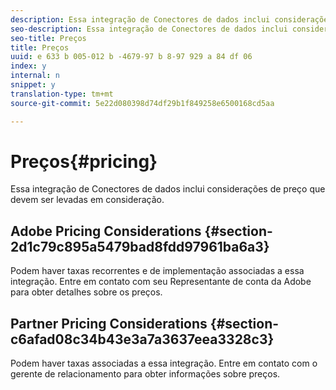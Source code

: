 ```yaml
---
description: Essa integração de Conectores de dados inclui considerações de preço que devem ser levadas em consideração.
seo-description: Essa integração de Conectores de dados inclui considerações de preço que devem ser levadas em consideração.
seo-title: Preços
title: Preços
uuid: e 633 b 005-012 b -4679-97 b 8-97 929 a 84 df 06
index: y
internal: n
snippet: y
translation-type: tm+mt
source-git-commit: 5e22d080398d74df29b1f849258e6500168cd5aa

---
```



# Preços{#pricing}

Essa integração de Conectores de dados inclui considerações de preço que devem ser levadas em consideração.

## Adobe Pricing Considerations {#section-2d1c79c895a5479bad8fdd97961ba6a3}

Podem haver taxas recorrentes e de implementação associadas a essa integração. Entre em contato com seu Representante de conta da Adobe para obter detalhes sobre os preços.

## Partner Pricing Considerations {#section-c6afad08c34b43e3a7a3637eea3328c3}

Podem haver taxas associadas a essa integração. Entre em contato com o gerente de relacionamento para obter informações sobre preços.
